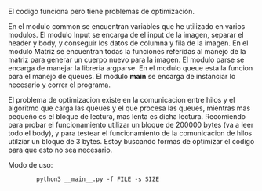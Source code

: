 El codigo funciona pero tiene problemas de optimización.

En el modulo common se encuentran variables que he utilizado en varios modulos.
El modulo Input se encarga de el input de la imagen, separar el header y body, y conseguir los datos de columna y fila de la imagen.
En el modulo Matriz se encuentran todas la funciones referidas al manejo de la matriz para generar un cuerpo nuevo para la imagen.
El modulo parse se encarga de manejar la libreria argparse.
En el modulo queue esta la funcion para el manejo de queues.
El modulo __main__ se encarga de instanciar lo necesario y correr el programa.

El problema de optimizacion existe en la comunicacion entre hilos y el algoritmo que carga las queues y el que procesa las queues, mientras mas pequeño es el bloque de lectura, mas lenta es dicha lectura. Recomiendo para probar el funcionamiento utilizar un bloque de 200000 bytes (va a leer todo el body), y para testear el funcionamiento de la comunicacion de hilos utilziar un bloque de 3 bytes. Estoy buscando formas de optimizar el codigo para que esto no sea necesario.

Modo de uso:

            python3 __main__.py -f FILE -s SIZE